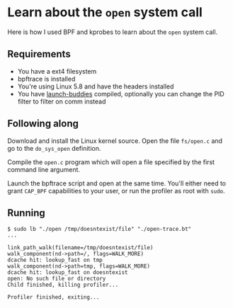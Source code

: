 # Learn about the `open` system call

Here is how I used BPF and kprobes to learn about the `open` system call.

## Requirements

- You have a ext4 filesystem
- bpftrace is installed
- You're using Linux 5.8 and have the headers installed
- You have [launch-buddies](https://github.com/pmalmgren/launch-buddies) compiled, optionally you can change the PID filter to filter on comm instead

## Following along

Download and install the Linux kernel source. Open the file `fs/open.c` and go to the `do_sys_open` definition.

Compile the `open.c` program which will open a file specified by the first command line argument.

Launch the bpftrace script and open at the same time. You'll either need to grant `CAP_BPF` capabilities to your user, or run the profiler as root with `sudo`.

## Running

```
$ sudo lb "./open /tmp/doesntexist/file" "./open-trace.bt"
...

link_path_walk(filename=/tmp/doesntexist/file)
walk_component(nd->path=/, flags=WALK_MORE)
dcache hit: lookup_fast on tmp
walk_component(nd->path=tmp, flags=WALK_MORE)
dcache hit: lookup_fast on doesntexist
open: No such file or directory
Child finished, killing profiler...

Profiler finished, exiting...
```
